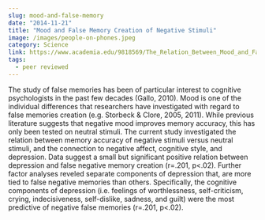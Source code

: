 ```yaml
---
slug: mood-and-false-memory
date: "2014-11-21"
title: "Mood and False Memory Creation of Negative Stimuli"
image: /images/people-on-phones.jpeg
category: Science
link: https://www.academia.edu/9818569/The_Relation_Between_Mood_and_False_Memory_Creation_of_Negative_Stimuli
tags:
  - peer reviewed
---
```




The study of false memories has been of particular interest to cognitive psychologists in the past few decades (Gallo, 2010). Mood is one of the individual differences that researchers have investigated with regard to false memories creation (e.g. Storbeck & Clore, 2005, 2011). While previous literature suggests that negative mood improves memory accuracy, this has only been tested on neutral stimuli. The current study investigated the relation between memory accuracy of negative stimuli versus neutral stimuli, and the connection to negative affect, cognitive style, and depression. Data suggest a small but significant positive relation between depression and false negative memory creation (r=.201, p<.02). Further factor analyses reveled separate components of depression that, are more tied to false negative memories than others. Specifically, the cognitive components of depression (i.e. feelings of worthlessness, self-criticism, crying, indecisiveness, self-dislike, sadness, and guilt) were the most predictive of negative false memories (r=.201, p<.02).